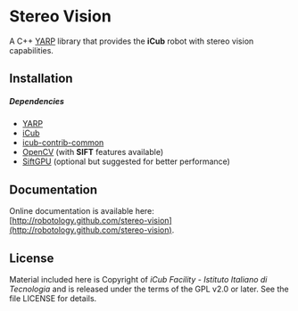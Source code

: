 Stereo Vision
============

A C++ [YARP](https://github.com/robotology/yarp) library that provides the **iCub** robot with stereo vision capabilities.

## Installation

##### Dependencies
- [YARP](https://github.com/robotology/yarp)
- [iCub](https://github.com/robotology/icub-main)
- [icub-contrib-common](https://github.com/robotology/icub-contrib-common)
- [OpenCV](http://opencv.org/downloads.html) (with **SIFT** features available)
- [SiftGPU](http://cs.unc.edu/~ccwu/siftgpu) (optional but suggested for better performance)

## Documentation

Online documentation is available here: [http://robotology.github.com/stereo-vision](http://robotology.github.com/stereo-vision).

## License

Material included here is Copyright of _iCub Facility - Istituto Italiano di Tecnologia_ and is released under the terms of the GPL v2.0 or later. See the file LICENSE for details.
